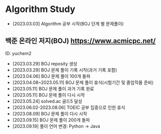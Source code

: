 # Algorithm Study

+ [2023.03.03] Algorithm 공부 시작(BOJ 단계 별 문제풀이)

## 백준 온라인 저지(BOJ) https://www.acmicpc.net/

ID: yuchem2

+ [2023.03.29] BOJ reposity 생성
+ [2023.03.29] BOJ 문제 풀이 기록 시작(과거 기록 포함)
+ [2023.04.06] BOJ 문제 풀이 100개 돌파
+ [2023.04.08~2023.05.11] BOJ 문제 풀이 휴식(시험기간 및 졸업작품 준비)
+ [2023.05.11] BOJ 문제 풀이 과거 기록 완료
+ [2023.05.11] BOJ 문제 풀이 다시 시작
+ [2023.05.24] solved.ac 골드5 달성
+ [2023.06.02-2023.08.06] TOEIC 공부 집중으로 인한 휴식
+ [2023.08.09] BOJ 문제 풀이 다시 시작
+ [2023.09.15] BOJ 문제 풀이 200개 돌파
+ [2023.09.19] 풀이 언어 변경: Python $\rightarrow$ Java 

